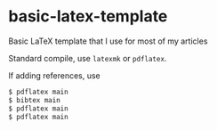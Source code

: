 # basic-latex-template

Basic LaTeX template that I use for most of my articles

Standard compile, use `latexmk` or `pdflatex`.


If adding references, use

```bash
$ pdflatex main
$ bibtex main
$ pdflatex main
$ pdflatex main
```
